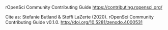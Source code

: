 rOpenSci Community Contributing Guide
https://contributing.ropensci.org/

Cite as: Stefanie Butland & Steffi LaZerte (2020). rOpenSci Community Contributing Guide v0.1.0. http://doi.org/10.5281/zenodo.4000531


